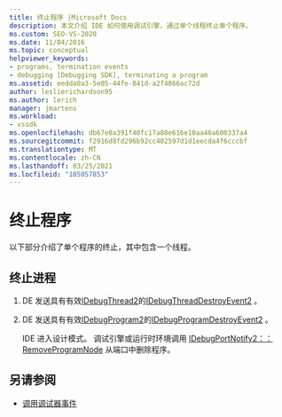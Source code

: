 ```yaml
---
title: 终止程序 |Microsoft Docs
description: 本文介绍 IDE 如何使用调试引擎，通过单个线程终止单个程序。
ms.custom: SEO-VS-2020
ms.date: 11/04/2016
ms.topic: conceptual
helpviewer_keywords:
- programs, termination events
- debugging [Debugging SDK], terminating a program
ms.assetid: eedda0a3-5e05-44fe-841d-a2f4866ac72d
author: leslierichardson95
ms.author: lerich
manager: jmartens
ms.workload:
- vssdk
ms.openlocfilehash: db67e0a391f40fc17a80e616e10aa46a600337a4
ms.sourcegitcommit: f2916d8fd296b92cc402597d1d1eecda4f6cccbf
ms.translationtype: MT
ms.contentlocale: zh-CN
ms.lasthandoff: 03/25/2021
ms.locfileid: "105057853"
---
```

# <a name="terminating-a-program"></a>终止程序
以下部分介绍了单个程序的终止，其中包含一个线程。

## <a name="termination-process"></a>终止进程

1. DE 发送具有有效[IDebugThread2](../../extensibility/debugger/reference/idebugthread2.md)的[IDebugThreadDestroyEvent2](../../extensibility/debugger/reference/idebugthreaddestroyevent2.md) 。

2. DE 发送具有有效[IDebugProgram2](../../extensibility/debugger/reference/idebugprogram2.md)的[IDebugProgramDestroyEvent2](../../extensibility/debugger/reference/idebugprogramdestroyevent2.md) 。

   IDE 进入设计模式。 调试引擎或运行时环境调用 [IDebugPortNotify2：： RemoveProgramNode](../../extensibility/debugger/reference/idebugportnotify2-removeprogramnode.md) 从端口中删除程序。

## <a name="see-also"></a>另请参阅
- [调用调试器事件](../../extensibility/debugger/calling-debugger-events.md)
